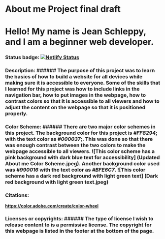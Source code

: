 # About me Project final draft
# Hello! My name is Jean Schleppy, and I am a beginner web developer.

### Status badge: [![Netlify Status](https://api.netlify.com/api/v1/badges/75bdc96e-9369-434d-b3ab-f2cdd003a49d/deploy-status)](https://app.netlify.com/sites/about-me-schleppyj2/deploys)

### Description: ###### The purpose of this project was to learn the basics of how to build a website for all devices while making sure it is accessible to everyone. Some of the skills that I learned for this project was how to include links in the navigation bar, how to put images in the webpage, how to contrast colors so that it is accessible to all viewers and how to adjust the content on the webpage so that it is positioned properly.

### Color Scheme: ###### There are two major color schemes in this project. The background color for this project is *#FF8294*; with the text color as *#000037*;. This was done so that there was enough contrast between the two colors to make the webpage accessible to all viewers. ![This color scheme has a pink background with dark blue text for accessibility] (Updated About me Color Scheme.jpeg). Another background color used was *#990016* with the text color as *#BFE6C7*. ![This color scheme has a dark red background with light green text] (Dark red background with light green text.jpeg)

### Citations:
**https://color.adobe.com/create/color-wheel**

### Licenses or copyrights: ###### The type of license I wish to release content to is a permissive license. The copyright for this webpage is listed in the footer at the bottom of the page.
